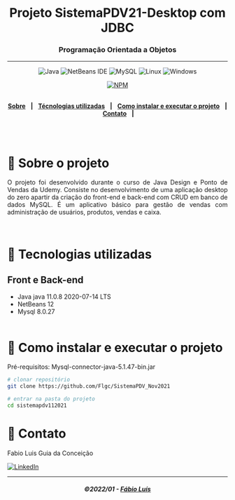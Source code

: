 <div align = "center">
<h1>Projeto SistemaPDV21-Desktop com JDBC</h1>
<h3>Programação Orientada a Objetos</h3>
<hr>

![Java](https://img.shields.io/badge/-Java-DE252C?style=flat-square&logo=java&logoColor=white)
<img alt="NetBeans IDE" src="https://img.shields.io/badge/NetBeans%20IDE-1B6AC6.svg?&style=flat-square&logo=apache-netbeans-ide&logoColor=white"/>
![MySQL](https://img.shields.io/badge/mysql-%2300f?style=flat-square&logo=mysql&logoColor=white)
![Linux](https://img.shields.io/badge/Linux-FCC624?style=flat-square&logo=linux&logoColor=black)
![Windows](https://img.shields.io/badge/Windows-0078D6?style=for-the-square&logo=windows&logoColor=white)

[![NPM](https://img.shields.io/npm/l/react)](https://github.com/Flgc/SistemaPDV_Nov2021/blob/main/LICENSE)
<br>
<br>

</div>

<div align="center">

[**Sobre**](https://github.com/Flgc/SistemaPDV_Nov2021#-sobre-o-projeto) &nbsp;&nbsp;**|**&nbsp;&nbsp;
[**Técnologias utilizadas**](https://github.com/Flgc/SistemaPDV_Nov2021#-tecnologias-utilizadas) &nbsp;&nbsp;**|**&nbsp;&nbsp;
[**Como instalar e executar o projeto**](https://github.com/Flgc/SistemaPDV_Nov2021#-como-instalar-e-executar-o-projeto) &nbsp;&nbsp;**|**&nbsp;&nbsp;
[**Contato**](https://github.com/Flgc/SistemaPDV_Nov2021#-contato) &nbsp;&nbsp;**|**&nbsp;&nbsp;

</div><br><br>

# 📃 Sobre o projeto

<p align="justify">O projeto foi desenvolvido durante o curso de Java Design e Ponto de Vendas da Udemy. Consiste no desenvolvimento de uma aplicação desktop do zero apartir da criação do front-end e back-end com CRUD em banco de dados MySQL.
É um aplicativo básico para gestão de vendas com administração de usuários, produtos, vendas e caixa.</p>
<br>


# 🚀 Tecnologias utilizadas

## Front e Back-end

- Java java 11.0.8 2020-07-14 LTS
- NetBeans 12
- Mysql 8.0.27
<br><br>

# 🔧 Como instalar e executar o projeto


Pré-requisitos: Mysql-connector-java-5.1.47-bin.jar

```bash
# clonar repositório
git clone https://github.com/Flgc/SistemaPDV_Nov2021

# entrar na pasta do projeto 
cd sistemapdv112021
```

# 📲 Contato

Fabio Luis Guia da Conceição

<a href="https://www.linkedin.com/in/fabio-luis-guia-da-conceição-77784741"><img src="https://img.shields.io/badge/linkedin%20-%230077B5.svg?&style=for-the-badge&logo=linkedin&logoColor=white" alt="LinkedIn"/></a>

---

<h5 align="center">
  &copy;2022/01 - <a href="https://github.com/Flgc">Fábio Luís</a>
</h5>
